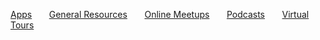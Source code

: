 [Apps](./apps.html)&nbsp;&nbsp;&nbsp;&nbsp;&nbsp;&nbsp;&nbsp;[General Resources](./index.html)&nbsp;&nbsp;&nbsp;&nbsp;&nbsp;&nbsp;&nbsp;[Online Meetups](./virtual-meetups.html)&nbsp;&nbsp;&nbsp;&nbsp;&nbsp;&nbsp;&nbsp;[Podcasts](./podcasts.html)&nbsp;&nbsp;&nbsp;&nbsp;&nbsp;&nbsp;&nbsp;[Virtual Tours](./virtual-tours.html)

